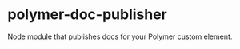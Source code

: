 polymer-doc-publisher
======================

Node module that publishes docs for your Polymer custom element.
